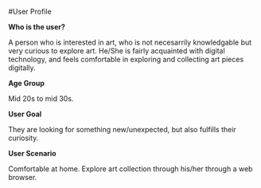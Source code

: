 #User Profile

**Who is the user?**

A person who is interested in art, who is not necesarrily knowledgable but very curious to explore art. He/She is fairly acquainted with digital technology, and feels comfortable in exploring and collecting art pieces digitally.

**Age Group**

Mid 20s to mid 30s.

**User Goal**

They are looking for something new/unexpected, but also fulfills their curiosity.

**User Scenario**

Comfortable at home. Explore art collection through his/her through a web browser.
